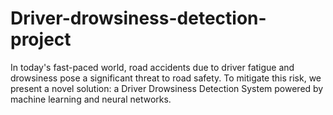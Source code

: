 # Driver-drowsiness-detection-project
In today's fast-paced world, road accidents due to driver fatigue and drowsiness pose a significant threat to road safety. To mitigate this risk, we present a novel solution: a Driver Drowsiness Detection System powered by machine learning and neural networks.
